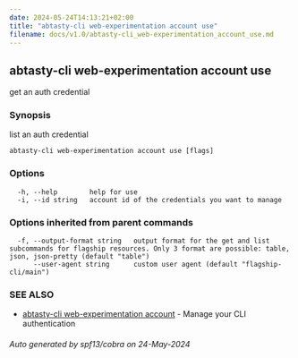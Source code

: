 ```yaml
---
date: 2024-05-24T14:13:21+02:00
title: "abtasty-cli web-experimentation account use"
filename: docs/v1.0/abtasty-cli_web-experimentation_account_use.md
---
```

## abtasty-cli web-experimentation account use

get an auth credential

### Synopsis

list an auth credential

```
abtasty-cli web-experimentation account use [flags]
```

### Options

```
  -h, --help        help for use
  -i, --id string   account id of the credentials you want to manage
```

### Options inherited from parent commands

```
  -f, --output-format string   output format for the get and list subcommands for flagship resources. Only 3 format are possible: table, json, json-pretty (default "table")
      --user-agent string      custom user agent (default "flagship-cli/main")
```

### SEE ALSO

* [abtasty-cli web-experimentation account](/docs/v1.0/abtasty-cli_web-experimentation_account.md)	 - Manage your CLI authentication

###### Auto generated by spf13/cobra on 24-May-2024
